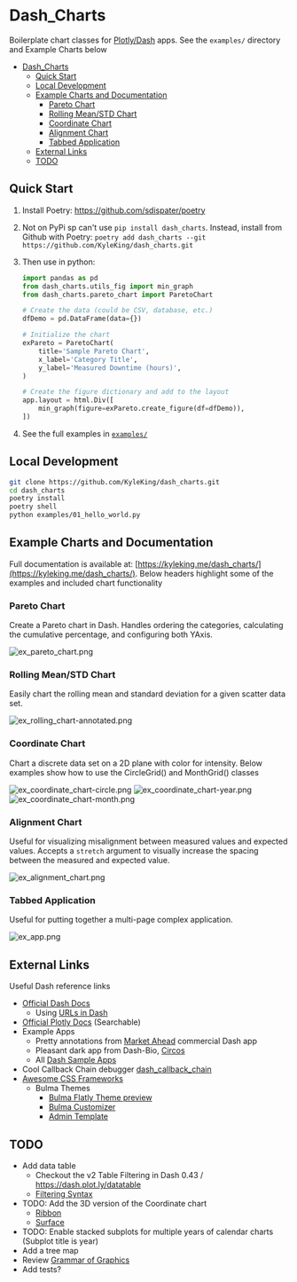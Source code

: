 # Dash_Charts

Boilerplate chart classes for [Plotly/Dash](https://dash.plot.ly/) apps. See the `examples/` directory and Example Charts below

<!-- TOC -->

- [Dash_Charts](#dash_charts)
    - [Quick Start](#quick-start)
    - [Local Development](#local-development)
    - [Example Charts and Documentation](#example-charts-and-documentation)
        - [Pareto Chart](#pareto-chart)
        - [Rolling Mean/STD Chart](#rolling-meanstd-chart)
        - [Coordinate Chart](#coordinate-chart)
        - [Alignment Chart](#alignment-chart)
        - [Tabbed Application](#tabbed-application)
    - [External Links](#external-links)
    - [TODO](#todo)

<!-- /TOC -->

## Quick Start

1. Install Poetry: https://github.com/sdispater/poetry
1. Not on PyPi sp can't use `pip install dash_charts`. Instead, install from Github with Poetry: `poetry add dash_charts --git https://github.com/KyleKing/dash_charts.git`
1. Then use in python:

    ```py
    import pandas as pd
    from dash_charts.utils_fig import min_graph
    from dash_charts.pareto_chart import ParetoChart

    # Create the data (could be CSV, database, etc.)
    dfDemo = pd.DataFrame(data={})

    # Initialize the chart
    exPareto = ParetoChart(
        title='Sample Pareto Chart',
        x_label='Category Title',
        y_label='Measured Downtime (hours)',
    )

    # Create the figure dictionary and add to the layout
    app.layout = html.Div([
        min_graph(figure=exPareto.create_figure(df=dfDemo)),
    ])
    ```

1. See the full examples in [`examples/`](./examples)

## Local Development

```sh
git clone https://github.com/KyleKing/dash_charts.git
cd dash_charts
poetry install
poetry shell
python examples/01_hello_world.py
```

## Example Charts and Documentation

Full documentation is available at: [https://kyleking.me/dash_charts/](https://kyleking.me/dash_charts/). Below headers highlight some of the examples and included chart functionality

### Pareto Chart

Create a Pareto chart in Dash. Handles ordering the categories, calculating the cumulative percentage, and configuring both YAxis.

![ex_pareto_chart.png](.images/ex_pareto_chart.png)

### Rolling Mean/STD Chart

Easily chart the rolling mean and standard deviation for a given scatter data set.

![ex_rolling_chart-annotated.png](.images/ex_rolling_chart-annotated.png)

### Coordinate Chart

Chart a discrete data set on a 2D plane with color for intensity. Below examples show how to use the CircleGrid() and MonthGrid() classes

![ex_coordinate_chart-circle.png](.images/ex_coordinate_chart-circle.png)
![ex_coordinate_chart-year.png](.images/ex_coordinate_chart-year.png)
![ex_coordinate_chart-month.png](.images/ex_coordinate_chart-month.png)

### Alignment Chart

Useful for visualizing misalignment between measured values and expected values. Accepts a `stretch` argument to visually increase the spacing between the measured and expected value.

![ex_alignment_chart.png](.images/ex_alignment_chart.png)

### Tabbed Application

Useful for putting together a multi-page complex application.

![ex_app.png](.images/ex_app.png)

## External Links

Useful Dash reference links

- [Official Dash Docs](https://dash.plot.ly)
    - Using [URLs in Dash](https://dash.plot.ly/urls)
- [Official Plotly Docs](https://plot.ly/python/) (Searchable)
- Example Apps
    - Pretty annotations from [Market Ahead](https://www.marketahead.com/p/FOX) commercial Dash app
    - Pleasant dark app from Dash-Bio, [Circos](https://github.com/plotly/dash-bio/blob/master/tests/dashbio_demos/app_circos.py)
    - All [Dash Sample Apps](https://github.com/plotly/dash-sample-apps/tree/master/apps)
- Cool Callback Chain debugger [dash_callback_chain](https://github.com/nicolaskruchten/dash_callback_chain)
- [Awesome CSS Frameworks](https://github.com/troxler/awesome-css-frameworks)
    - Bulma Themes
        - [Bulma Flatly Theme preview](https://jenil.github.io/bulmaswatch/flatly/)
        - [Bulma Customizer](https://bulma-customizer.bstash.io/)
        - [Admin Template](https://bulmatemplates.github.io/bulma-templates/)

## TODO

- Add data table
    - Checkout the v2 Table Filtering in Dash 0.43 / https://dash.plot.ly/datatable
    - [Filtering Syntax](https://dash.plot.ly/datatable/filtering)
- TODO: Add the 3D version of the Coordinate chart
    - [Ribbon](https://plot.ly/python/v3/ribbon-plots/)
    - [Surface](https://plot.ly/python/3d-surface-plots/)
- TODO: Enable stacked subplots for multiple years of calendar charts (Subplot title is year)
- Add a tree map
- Review [Grammar of Graphics](https://towardsdatascience.com/a-comprehensive-guide-to-the-grammar-of-graphics-for-effective-visualization-of-multi-dimensional-1f92b4ed4149)
- Add tests?
